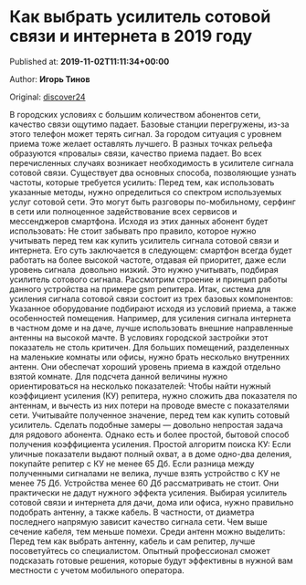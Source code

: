 
# Как выбрать усилитель сотовой связи и интернета в 2019 году

Published at: **2019-11-02T11:11:34+00:00**

Author: **Игорь Тинов**

Original: [discover24](https://discover24.ru/2019/11/kak-vybrat-usilitel-sotovoi-svyazi-i-interneta/)

В городских условиях с большим количеством абонентов сети, качество связи ощутимо падает. Базовые станции перегружены, из-за этого телефон может терять сигнал. За городом ситуация с уровнем приема тоже желает оставлять лучшего. В разных точках рельефа образуются «провалы» связи, качество приема падает. Во всех перечисленных случаях возникает необходимость в усилителе сигнала сотовой связи.
Существует два основных способа, позволяющие узнать частоты, которые требуется усилить:
Перед тем, как использовать указанные методы, нужно определиться со спектром используемых услуг сотовой сети. Это могут быть разговоры по-мобильному, серфинг в сети или полноценное задействование всех сервисов и мессенджеров смартфона. Исходя из этих данных абонент будет использовать:
Не стоит забывать про правило, которое нужно учитывать перед тем как купить усилитель сигнала сотовой связи и интернета. Его суть заключается в следующем: смартфон всегда будет работать на более высокой частоте, отдавая ей приоритет, даже если уровень сигнала  довольно низкий. Это нужно учитывать, подбирая усилитель сотового сигнала.
Рассмотрим строение и принцип работы данного устройства на примере gsm репитера. Итак, система для усиления сигнала сотовой связи состоит из трех базовых компонентов:
Указанное оборудование подбирают исходя из условий приема, а также особенностей помещения. Например, для усиления сигнала интернета в частном доме и на даче, лучше использовать внешние направленные антенны на высокой мачте. В условиях городской застройки этот показатель не столь критичен.
Для больших помещений, разделенных на маленькие комнаты или офисы, нужно брать несколько внутренних антенн. Они обеспечат хороший уровень приема в каждой отдельно взятой комнате.
Для подсчета данной величины нужно ориентироваться на несколько показателей:
Чтобы найти нужный коэффициент усиления (КУ) репитера, нужно сложить два показателя по антеннам, и вычесть из них потери на проводе вместе с показателями сети. Учитывайте полученное значение, перед тем как купить сотовый усилитель.
Сделать подобные замеры — довольно непростая задача для рядового абонента. Однако есть и более простой, бытовой способ получения коэффициента усиления.
Простой алгоритм поиска КУ:
Если уличные показатели выдают полный охват, а в доме одно-два деления, покупайте репитер с КУ не менее 65 Дб. Если разница между полученными сигналами не велика, лучше взять устройство с КУ не менее 75 Дб. Устройства менее 60 Дб рассматривать не стоит. Они практически не дадут нужного эффекта усиления.
Выбирая усилитель сотовой связи и интернета для дачи, дома или офиса, нужно правильно подобрать антенну, а также кабель. В частности, от диаметра последнего напрямую зависит качество сигнала сети. Чем выше сечение кабеля, тем меньше помехи.
Среди антенн можно выделить:
Перед тем как выбрать антенну, кабель и сам репитер, лучше посоветуйтесь со специалистом. Опытный профессионал сможет подсказать готовые решения, которые будут эффективны в нужной вам местности с учетом мобильного оператора.
